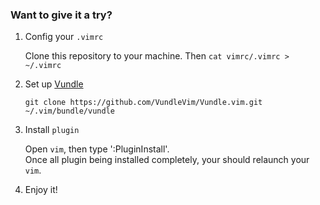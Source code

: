 ### Want to give it a try?

1. Config your `.vimrc`

    Clone this repository to your machine. Then `cat vimrc/.vimrc > ~/.vimrc`

2. Set up [Vundle](https://github.com/VundleVim/Vundle.vim)

    `git clone https://github.com/VundleVim/Vundle.vim.git ~/.vim/bundle/vundle`

3. Install `plugin`
    
    Open `vim`, then type ':PluginInstall'.  
    Once all plugin being installed completely, your should relaunch your `vim`.

4. Enjoy it!

